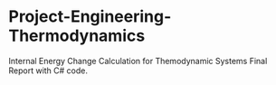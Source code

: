 # Project-Engineering-Thermodynamics
Internal Energy Change Calculation for Themodynamic Systems Final Report with C# code.

